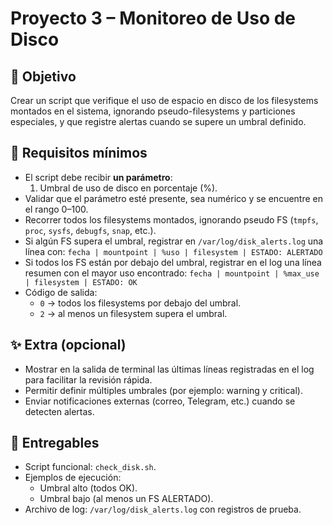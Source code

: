 # Proyecto 3 – Monitoreo de Uso de Disco

## 🎯 Objetivo
Crear un script que verifique el uso de espacio en disco de los filesystems montados en el sistema, ignorando pseudo-filesystems y particiones especiales, y que registre alertas cuando se supere un umbral definido.

## 📌 Requisitos mínimos
- El script debe recibir **un parámetro**:
  1) Umbral de uso de disco en porcentaje (%).
- Validar que el parámetro esté presente, sea numérico y se encuentre en el rango 0–100.
- Recorrer todos los filesystems montados, ignorando pseudo FS (`tmpfs`, `proc`, `sysfs`, `debugfs`, `snap`, etc.).
- Si algún FS supera el umbral, registrar en `/var/log/disk_alerts.log` una línea con:
  `fecha | mountpoint | %uso | filesystem | ESTADO: ALERTADO`
- Si todos los FS están por debajo del umbral, registrar en el log una línea resumen con el mayor uso encontrado:
  `fecha | mountpoint | %max_use | filesystem | ESTADO: OK`
- Código de salida:
  - `0` → todos los filesystems por debajo del umbral.
  - `2` → al menos un filesystem supera el umbral.

## ✨ Extra (opcional)
- Mostrar en la salida de terminal las últimas líneas registradas en el log para facilitar la revisión rápida.
- Permitir definir múltiples umbrales (por ejemplo: warning y critical).
- Enviar notificaciones externas (correo, Telegram, etc.) cuando se detecten alertas.

## 🚀 Entregables
- Script funcional: `check_disk.sh`.
- Ejemplos de ejecución:
  - Umbral alto (todos OK).
  - Umbral bajo (al menos un FS ALERTADO).
- Archivo de log: `/var/log/disk_alerts.log` con registros de prueba.
